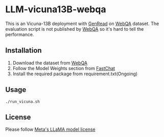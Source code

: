 # LLM-vicuna13B-webqa
This is an Vicuna-13B deployment with [GenRead](https://arxiv.org/abs/2209.10063) on [WebQA](https://webqna.github.io/) dataset. The evaluation script is not published by [WebQA](https://webqna.github.io/) so it's hard to tell the performance.

## Installation
1. Download the dataset from [WebQA](https://webqna.github.io/)
2. Follow the Model Weights section from [FastChat](https://github.com/lm-sys/FastChat)
3. Install the required package from requirement.txt(Ongoing)

## Usage
`./run_vicuna.sh`

## License
Please follow [Meta's LLaMA model license](https://github.com/facebookresearch/llama/blob/main/MODEL_CARD.md)
